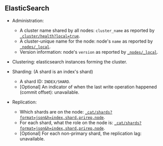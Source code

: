 ## ElasticSearch
* Administration:
  * A cluster name shared by all nodes: `cluster_name` as reported by [`_cluster/health?local=true`](https://www.elastic.co/guide/en/elasticsearch/reference/6.3/cluster-health.html).
  * A cluster-unique name for the node: node's `name` as reported by [`_nodes/_local`](https://www.elastic.co/guide/en/elasticsearch/reference/6.3/cluster-nodes-info.html).
  * Version information: node's `version` as reported by [`_nodes/_local`](https://www.elastic.co/guide/en/elasticsearch/reference/6.3/cluster-nodes-info.html).

* Clustering: elasticsearch instances forming the cluster.

* Sharding: (A shard is an index's shard)
  * A shard ID: `INDEX/SHARD`.
  * [Optional] An indicator of when the last write operation happened (commit offset): unavailable.

* Replication:
  * Which shards are on the node: [`_cat/shards?format=json&h=index,shard,prirep,node`](https://www.elastic.co/guide/en/elasticsearch/reference/6.3/cat-shards.html).
  * For each shard, what the role on the node is: [`_cat/shards?format=json&h=index,shard,prirep,node`](https://www.elastic.co/guide/en/elasticsearch/reference/6.3/cat-shards.html).
  * [Optional] For each non-primary shard, the replication lag: unavailable.
